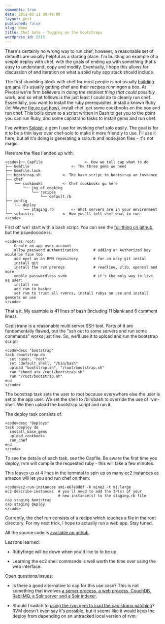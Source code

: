 ```yaml
---
comments: true
date: 2011-03-11 00:48:00
layout: post
published: false
slug: None
title: Chef Solo - Tugging on the bootstraps
wordpress_id: 2216
---
```


There's certainly no wrong way to run chef, however, a reasonable set of defaults are usually helpful as a starting place.  I'm building an example of a simple deploy with chef, with the goals of ending up with something that's easy to understand, copy and modify.  Eventually, I hope this allows for discussion of and iteration on what a solid ruby app stack should include.





The first stumbling block with chef for most people is not usually [building am ami](http://pivotallabs.com/users/mkocher/blog/articles/1583-ec2-ami-building-adeventures).  It's usually getting chef and their recipes runningon a box.  At Pivotal we're firm believers in doing _the simplest thing that could possibly work_, and so what follows is the just least I could do to cleanly run chef.  Essentially, you want to install the ruby prerequisites, install a known Ruby (let Wayne [figure out how](http://rvm.beginrescueend.com/)), install chef, get some cookbooks on the box and run chef.  This boils down to a script written in Bash to get you to the point you can run Ruby, and some  capistrano tasks to install gems and run chef.





I've written [Soloist](https://github.com/mkocher/soloist), a gem I use for invoking chef solo easily.  The goal is for it to be a thin layer over chef-solo to make it more friendly to use.  I'll use it here, but all it's doing is generating a solo.rb and node.json files - it's not magic.





Here are the files I ended up with:




    
    <code>├── Capfile                   <- How we tell cap what to do
    ├── Gemfile                   <- The three gems we need
    ├── Gemfile.lock
    ├── bootstrap.sh          <- The bash script to bootstrap an instance
    ├── chef
    │   └── cookbooks         <- Chef cookbooks go here
    │       └── joy_of_cooking
    │           └── recipes
    │               └── default.rb
    ├── config
    │   └── deploy
    │       └── staging.rb        <- What servers are in your environment
    └── soloistrc             <- How you'll tell chef what to run
    </code>





First off we'l start with a bash script.  You can see the [full thing on github](https://github.com/mkocher/chef_deploy/blob/master/bootstrap.sh), but the psuedocode is:




    
    <code>as root:
        Create an app user account
        allow password authentication       # adding an Authorized key would be fine too
        add epel as an RPM repository       # for an easy git instal
        install git
        install the rvm prereqs             # readline, zlib, openssl and more
        enable passwordless sudo            # it's the only way to live
    as user:
        install rvm
        add rvm to bashrc
        set rvm to trust all rvmrcs, install rubys on use and install gemsets on use
    </code>





That's it.  My example is 41 lines of bash (including 11 blank and 6 comment lines).





Capistrano is a reasonable multi server SSH tool.  Parts of it are fundamentally flawed, but the "ssh out to some servers and run some commands" works just fine.  So, we'll use it to upload and run the bootstrap script:




    
    <code>desc "bootstrap"
    task :bootstrap do
      set :user, "root"
      set :default_shell, "/bin/bash"
      upload "bootstrap.sh", "/root/bootstrap.sh"
      run "chmod a+x /root/bootstrap.sh"
      run "/root/bootstrap.sh"
    end
    </code>





The boostrap task sets the user to root because everywhere else the user is set to the app user.  We set the shell to /bin/bash to override the use of rvm-shell.  We then upload the bootstrap script and run it.





The deploy task consists of:




    
    <code>desc "Deploys"
    task :deploy do
      install_base_gems
      upload_cookbooks
      run_chef
    end
    </code>





To see the details of each task, see the Capfile.  Be aware the first time you deploy, rvm will compile the requested ruby - this will take a few minutes.





This leaves us at 4 lines in the terminal to spin up as many ec2 instances as amazon will let you and run chef on them:




    
    <code>ec2-run-instances ami-e67e8d8f -k mine2 -t m1.large
    ec2-describe-instances  # you'll need to add the IP(s) of your
                            # new instance(s) to the staging.rb file
    cap staging bootstrap
    cap staging deploy
    </code>





Currently, the chef run consists of a recipe which touches a file in the root directory.  For my next trick, I hope to actually run a web app.  Stay tuned.





All the source code is [available on github](https://github.com/mkocher/chef_deploy/).





Lessons learned:







  * Rubyforge will be down when you'd like to to be up.


  * Learning the ec2 shell commands is well worth the time over using the web interface.





Open questions/issues:







  * Is there a good alternative to cap for this use case? This is not something that involves [a server process, a web process, CouchDB, RabitMQ, a Solr server and a Solr indexer](http://wiki.opscode.com/display/chef/Manual+Chef+Server+Configuration#ManualChefServerConfiguration-VerifyThatAllComponentsareRunning).


  * Should I switch to [using the rvm gem to load the capistrano patching](http://pivotallabs.com/users/danny/blog/articles/1600-standup-3-8-2011)? RVM doesn't even say it's possible, but it seems like it would keep the deploy from depending on an untracked local version of rvm.


